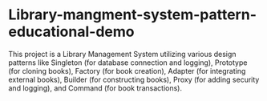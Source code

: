 # Library-mangment-system-pattern-educational-demo
This project is a Library Management System utilizing various design patterns like Singleton (for database connection and logging), Prototype (for cloning books), Factory (for book creation), Adapter (for integrating external books), Builder (for constructing books), Proxy (for adding security and logging), and Command (for book transactions).
